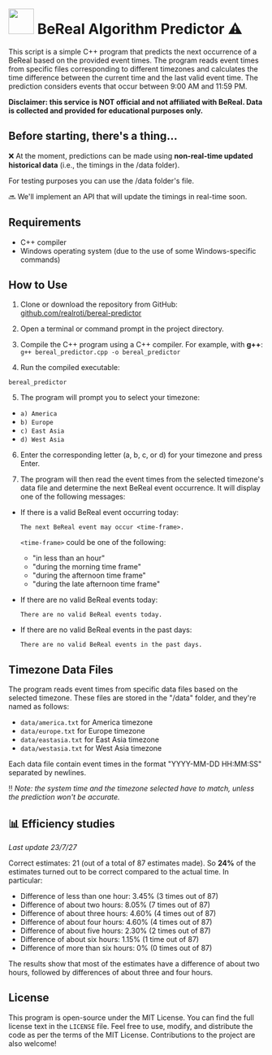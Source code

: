 # <img src="https://github.com/RealRoti/bereal-predictor/assets/68821691/2ee58a72-a746-4e9c-8e9e-a751d58bcccd" width="50"> BeReal Algorithm Predictor ⚠

This script is a simple C++ program that predicts the next occurrence of a BeReal based on the provided event times. The program reads event times from specific files corresponding to different timezones and calculates the time difference between the current time and the last valid event time. The prediction considers events that occur between 9:00 AM and 11:59 PM.

**Disclaimer: this service is NOT official and not affiliated with BeReal. Data is collected and provided for educational purposes only.** 

## Before starting, there's a thing...

❌ At the moment, predictions can be made using **non-real-time updated historical data** (i.e., the timings in the /data folder). 

For testing purposes you can use the /data folder's file.

🔜 We'll implement an API that will update the timings in real-time soon.

## Requirements

- C++ compiler
- Windows operating system (due to the use of some Windows-specific commands)

## How to Use

1. Clone or download the repository from GitHub: [github.com/realroti/bereal-predictor](https://github.com/realroti/bereal-predictor)

2. Open a terminal or command prompt in the project directory.

3. Compile the C++ program using a C++ compiler. For example, with **g++**: `g++ bereal_predictor.cpp -o bereal_predictor`


4. Run the compiled executable:

`bereal_predictor`

5. The program will prompt you to select your timezone:

- `a) America`
- `b) Europe`
- `c) East Asia`
- `d) West Asia`

6. Enter the corresponding letter (a, b, c, or d) for your timezone and press Enter.

7. The program will then read the event times from the selected timezone's data file and determine the next BeReal event occurrence. It will display one of the following messages:

- If there is a valid BeReal event occurring today:
  ```
  The next BeReal event may occur <time-frame>.
  ```
  `<time-frame>` could be one of the following:
  - "in less than an hour"
  - "during the morning time frame"
  - "during the afternoon time frame"
  - "during the late afternoon time frame"

- If there are no valid BeReal events today:
  ```
  There are no valid BeReal events today.
  ```

- If there are no valid BeReal events in the past days:
  ```
  There are no valid BeReal events in the past days.
  ```

## Timezone Data Files

The program reads event times from specific data files based on the selected timezone. These files are stored in the "/data" folder, and they're named as follows: 

- `data/america.txt` for America timezone
- `data/europe.txt` for Europe timezone
- `data/eastasia.txt` for East Asia timezone
- `data/westasia.txt` for West Asia timezone

Each data file contain event times in the format "YYYY-MM-DD HH:MM:SS" separated by newlines.

‼ *Note: the system time and the timezone selected have to match, unless the prediction won't be accurate.*

## 📊 Efficiency studies
*Last update 23/7/27*

Correct estimates: 21 (out of a total of 87 estimates made).
So **24%** of the estimates turned out to be correct compared to the actual time.
In particular:

- Difference of less than one hour: 3.45% (3 times out of 87)
- Difference of about two hours: 8.05% (7 times out of 87)
- Difference of about three hours: 4.60% (4 times out of 87)
- Difference of about four hours: 4.60% (4 times out of 87)
- Difference of about five hours: 2.30% (2 times out of 87)
- Difference of about six hours: 1.15% (1 time out of 87)
- Difference of more than six hours: 0% (0 times out of 87)

The results show that most of the estimates have a difference of about two hours, followed by differences of about three and four hours.

## License

This program is open-source under the MIT License. You can find the full license text in the `LICENSE` file. Feel free to use, modify, and distribute the code as per the terms of the MIT License. Contributions to the project are also welcome!
